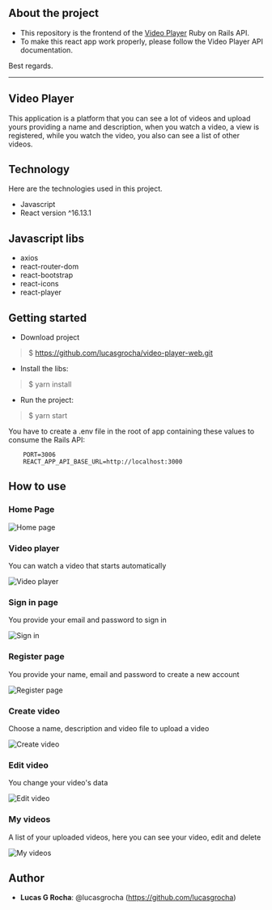 
## About the project
* This repository is the frontend of the [Video Player](https://github.com/lucasgrocha/video-player) Ruby on Rails API.
* To make this react app work properly, please follow the Video Player API documentation.

Best regards.

---

## Video Player

This application is a platform that you can see a lot of videos and upload yours providing a name and description, when you watch a video, a view is registered, while you watch the video, you also can see a list of other videos.


## Technology 

Here are the technologies used in this project.

* Javascript
* React version ^16.13.1


## Javascript libs

* axios
* react-router-dom
* react-bootstrap
* react-icons
* react-player


## Getting started

* Download project
>    $ https://github.com/lucasgrocha/video-player-web.git
* Install the libs:
>    $ yarn install
* Run the project:
>    $ yarn start

You have to create a .env file in the root of app containing these values to consume the Rails API:

```
	PORT=3006
	REACT_APP_API_BASE_URL=http://localhost:3000
```


## How to use

### Home Page

![Home page](https://bit.ly/33RKe1d)

### Video player
You can watch a video that starts automatically

![Video player](https://github.com/lucasgrocha/markdown_images/blob/master/video_player/show.png?raw=true)

### Sign in page

You provide your email and password to sign in

![Sign in](https://github.com/lucasgrocha/markdown_images/blob/master/video_player/login.png?raw=true)

### Register page

You provide your name, email and password to create a new account

![Register page](https://github.com/lucasgrocha/markdown_images/blob/master/video_player/register.png?raw=true)

### Create video

Choose a name, description and video file to upload a video

![Create video](https://github.com/lucasgrocha/markdown_images/blob/master/video_player/createVideo.png?raw=true)

### Edit video

You change your video's data

![Edit video](https://github.com/lucasgrocha/markdown_images/blob/master/video_player/editVideo.png?raw=true)

### My videos

A list of your uploaded videos, here you can see your video, edit and delete

![My videos](https://github.com/lucasgrocha/markdown_images/blob/master/video_player/myVideos.png?raw=true)


## Author

* **Lucas G Rocha**: @lucasgrocha (https://github.com/lucasgrocha)
